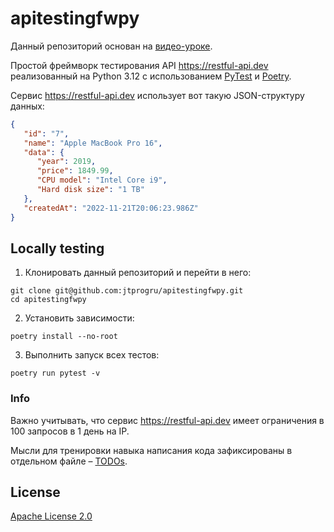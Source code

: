 # apitestingfwpy

Данный репозиторий основан на [видео-уроке](https://youtu.be/_6ib59ddHnA).

Простой фреймворк тестирования API https://restful-api.dev реализованный на Python 3.12 с использованием [PyTest](https://docs.pytest.org/en/stable/) и [Poetry](https://python-poetry.org).

Сервис https://restful-api.dev использует вот такую JSON-структуру данных:

```json
{
   "id": "7",
   "name": "Apple MacBook Pro 16",
   "data": {
      "year": 2019,
      "price": 1849.99,
      "CPU model": "Intel Core i9",
      "Hard disk size": "1 TB"
   },
   "createdAt": "2022-11-21T20:06:23.986Z"
}
```

## Locally testing

1. Клонировать данный репозиторий и перейти в него:

```shell
git clone git@github.com:jtprogru/apitestingfwpy.git
cd apitestingfwpy
```

2. Установить зависимости:

```shell
poetry install --no-root
```

3. Выполнить запуск всех тестов:

```shell
poetry run pytest -v
```

### Info

Важно учитывать, что сервис https://restful-api.dev имеет ограничения в 100 запросов в 1 день на IP.

Мысли для тренировки навыка написания кода зафиксированы в отдельном файле – [TODOs](TODOs.md).

## License

[Apache License 2.0](LICENSE)
